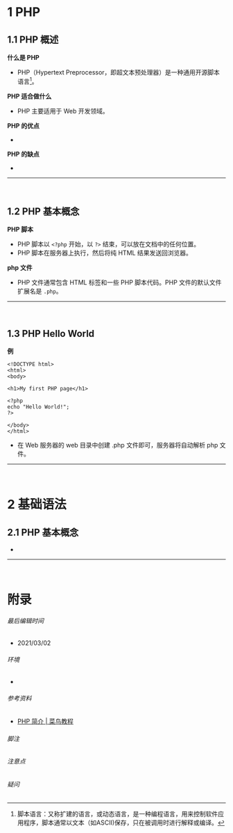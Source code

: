 # 1	PHP

## 1.1	PHP 概述

**什么是 PHP**

- PHP（Hypertext Preprocessor，即超文本预处理器）是一种通用开源脚本语言[^1]。

**PHP 适合做什么**

- PHP 主要适用于 Web 开发领域。

**PHP 的优点**

- 

**PHP 的缺点**

- 

---

<br>

## 1.2	PHP 基本概念

**PHP 脚本**

- PHP 脚本以 `<?php` 开始，以 `?>` 结束，可以放在文档中的任何位置。
- PHP 脚本在服务器上执行，然后将纯 HTML 结果发送回浏览器。

**php 文件**

- PHP 文件通常包含 HTML 标签和一些 PHP 脚本代码。PHP 文件的默认文件扩展名是 `.php`。

---

<br>

## 1.3	PHP Hello World

**例**

```php+HTML
<!DOCTYPE html>
<html>
<body>

<h1>My first PHP page</h1>

<?php
echo "Hello World!";
?>

</body>
</html>
```

- 在 Web 服务器的 web 目录中创建 .php 文件即可，服务器将自动解析 php 文件。

---

<br>

# 2	基础语法

## 2.1	PHP 基本概念

- 

  

---

<br>

# 附录

###### 最后编辑时间

- 2021/03/02

###### 环境

- 

###### 参考资料

- [PHP 简介 | 菜鸟教程](https://www.runoob.com/php/php-tutorial.html)

###### 脚注

[^1]: 脚本语言：又称扩建的语言，或动态语言，是一种编程语言，用来控制软件应用程序，脚本通常以文本（如ASCII)保存，只在被调用时进行解释或编译。

###### 注意点

[^!1]: 

###### 疑问

[^?1]: 

[^1]: 